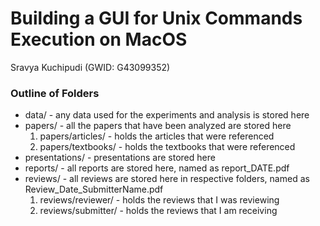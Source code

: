 <h1>Building a GUI for Unix Commands Execution on MacOS</h1> 

Sravya Kuchipudi (GWID: G43099352) <br>

<h3>Outline of Folders</h3> 
<ul>
  <li>data/ - any data used for the experiments and analysis is stored here</li>
  <li>papers/ - all the papers that have been analyzed are stored here
    <ol>
      <li>papers/articles/ - holds the articles that were referenced</li>
      <li>papers/textbooks/ - holds the textbooks that were referenced</li>
    </ol>
  </li>
  <li>presentations/ - presentations are stored here</li>
  <li>reports/ - all reports are stored here, named as report_DATE.pdf</li>
  <li>reviews/ - all reviews are stored here in respective folders, named as Review_Date_SubmitterName.pdf
    <ol>
      <li>reviews/reviewer/ - holds the reviews that I was reviewing</li>
      <li>reviews/submitter/ - holds the reviews that I am receiving</li>
    </ol>
  </li>
</ul>
